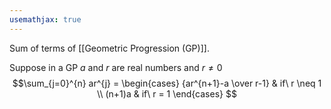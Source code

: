 ```yaml
---
usemathjax: true
---
```


Sum of terms of [[Geometric Progression (GP)]].

Suppose in a GP $a$ and $r$ are real numbers and $r \neq 0$
$$\sum_{j=0}^{n} ar^{j} = 
\begin{cases} 
      {ar^{n+1}-a \over r-1} & if\ r \neq 1 \\
      (n+1)a & if\ r = 1
   \end{cases}
$$